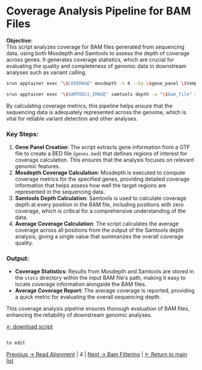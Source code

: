 # Coverage Analysis Pipeline for BAM Files

**Objective**:  
This script analyzes coverage for BAM files generated from sequencing data, using both Mosdepth and Samtools to assess the depth of coverage across genes. It generates coverage statistics, which are crucial for evaluating the quality and completeness of genomic data in downstream analyses such as variant calling.

```bash
srun apptainer exec "\$COVERAGE" mosdepth -t 4 --by \$gene_panel \$temp_output/\${sample} \$bam_file

srun apptainer exec "\$SAMTOOLS_IMAGE" samtools depth -a "\$bam_file" > "\$output_depth"
```

By calculating coverage metrics, this pipeline helps ensure that the sequencing data is adequately represented across the genome, which is vital for reliable variant detection and other analyses.

### Key Steps:
1. **Gene Panel Creation**: The script extracts gene information from a GTF file to create a BED file (`genes.bed`) that defines regions of interest for coverage calculation. This ensures that the analysis focuses on relevant genomic features.
2. **Mosdepth Coverage Calculation**: Mosdepth is executed to compute coverage metrics for the specified genes, providing detailed coverage information that helps assess how well the target regions are represented in the sequencing data.
3. **Samtools Depth Calculation**: Samtools is used to calculate coverage depth at every position in the BAM file, including positions with zero coverage, which is critical for a comprehensive understanding of the data.
4. **Average Coverage Calculation**: The script calculates the average coverage across all positions from the output of the Samtools depth analysis, giving a single value that summarizes the overall coverage quality.

### Output:
- **Coverage Statistics**: Results from Mosdepth and Samtools are stored in the `stats` directory within the input BAM file's path, making it easy to locate coverage information alongside the BAM files.
- **Average Coverage Report**: The average coverage is reported, providing a quick metric for evaluating the overall sequencing depth.

This coverage analysis pipeline ensures thorough evaluation of BAM files, enhancing the reliability of downstream genomic analyses.

[← download script](./scripts/04_Coverage.sh)

```bash

to edit

```

[Previous -> Read Alignment](./03_Align.md) | 4 | [Next → Bam Filtering](./05_FilterBam.md) | [← Return to main list](../README.md)

